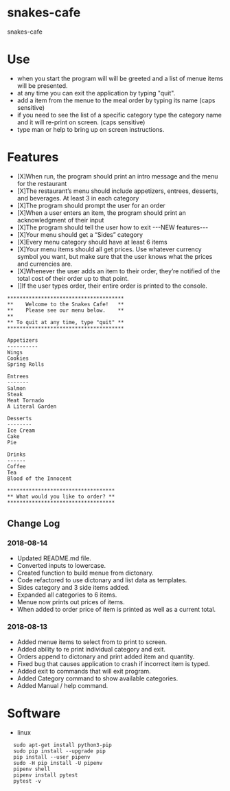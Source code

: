 # snakes-cafe
snakes-cafe

# Use
- when you start the program will will be greeted and a list of menue items will be presented.
- at any time you can exit the application by typing "quit".
- add a item from the menue to the meal order by typing its name (caps sensitive)
- if you need to see the list of a specific category type the category name and it will re-print on screen. (caps sensitive)
- type man or help to bring up on screen instructions.

# Features
- [X]When run, the program should print an intro message and the menu for the restaurant
- [X]The restaurant’s menu should include appetizers, entrees, desserts, and beverages. At least 3 in each category
- [X]The program should prompt the user for an order
- [X]When a user enters an item, the program should print an acknowledgment of their input
- [X]The program should tell the user how to exit
---NEW features---
- [X]Your menu should get a “Sides” category
- [X]Every menu category should have at least 6 items
- [X]Your menu items should all get prices. Use whatever currency symbol you want, but make sure that the user knows what the prices and currencies are.
- [X]Whenever the user adds an item to their order, they’re notified of the total cost of their order up to that point.
- []If the user types order, their entire order is printed to the console.

```
**************************************
**    Welcome to the Snakes Cafe!   **
**    Please see our menu below.    **
**
** To quit at any time, type "quit" **
**************************************

Appetizers
----------
Wings
Cookies
Spring Rolls

Entrees
-------
Salmon
Steak
Meat Tornado
A Literal Garden

Desserts
--------
Ice Cream
Cake
Pie

Drinks
------
Coffee
Tea
Blood of the Innocent

***********************************
** What would you like to order? **
***********************************
```

## Change Log

### 2018-08-14
- Updated README.md file.
- Converted inputs to lowercase.
- Created function to build menue from dictonary.
- Code refactored to use dictonary and list data as templates.
- Sides category and 3 side items added.
- Expanded all categories to 6 items.
- Menue now prints out prices of items.
- When added to order price of item is printed as well as a current total.

### 2018-08-13
- Added menue items to select from to print to screen.
- Added ability to re print individual category and exit.
- Orders append to dictonary and print added item and quantity.
- Fixed bug that causes application to crash if incorrect item is typed.
- Added exit to commands that will exit program.
- Added Category command to show available categories.
- Added Manual / help command.

# Software
- linux
```
  sudo apt-get install python3-pip
  sudo pip install --upgrade pip
  pip install --user pipenv
  sudo -H pip install -U pipenv
  pipenv shell
  pipenv install pytest
  pytest -v
```